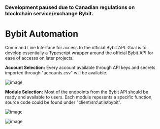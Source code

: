 ### Development paused due to Canadian regulations on blockchain service/exchange Bybit.

# Bybit Automation
Command Line Interface for access to the official Bybit API. Goal is to develop essentially a Typescript wrapper around the official Bybit API for ease of accesss on later projects.



**Account Selection:**
Every account available through API keys and secrets imported through "accounts.csv" will be available.

![image](https://github.com/user-attachments/assets/3bdabcf3-231f-4ae8-a259-7de7b5aeee41)

**Module Selection:**
Most of the endpoints from the Bybit API should be ready and available to users. Each module repesents a specific function, source code could be found under "client\src\utils\bybit".

![image](https://github.com/user-attachments/assets/7b525b60-4df5-4907-afa9-85d34b5e1587)

![image](https://github.com/user-attachments/assets/ff0cc4c3-fb25-4703-a34c-51818d9fd975)
